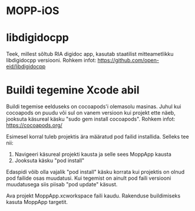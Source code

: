 # MOPP-iOS

# libdigidocpp
Teek, millest sõltub RIA digidoc app, kasutab staatilist mitteametlikku libdigidocpp versiooni.
Rohkem infot: https://github.com/open-eid/libdigidocpp


# Buildi tegemine Xcode abil
Buildi tegemise eelduseks on cocoapods'i olemasolu masinas. Juhul kui cocoapods on puudu või sul on vanem versioon kui projekt ette näeb, jooksuta käsureal käsku "sudo gem install cocoapods". Rohkem infot: https://cocoapods.org/

Esimesel korral tuleb projektis ära määratud pod failid installida. Selleks tee nii:
 1. Navigeeri käsureal projekti kausta ja selle sees MoppApp kausta
 2. Jooksuta käsku "pod install"

Edaspidi võib olla vajalik "pod install" käsku korrata kui projektis on olnud pod failide osas muudatusi. Kui tegemist on ainult pod faili versiooni muudatusega siis piisab "pod update" käsust.

Ava projekt MoppApp.xcworkspace faili kaudu. Rakenduse buildimiseks kasuta MoppApp targetit.
